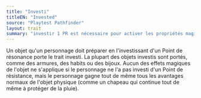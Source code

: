 ```yaml
---
title: "Investi"
titleEN: "Invested"
source: "Playtest Pathfinder"
layout: trait
summary: "investir 1 PR est nécessaire pour activer les propriétés magiques de l'objet"
---
```

Un objet qu'un personnage doit préparer en l'investissant d'un Point de résonance porte le trait investi. La plupart des objets investis sont portés, comme des armures, des habits ou des bijoux. Aucun des effets magiques de l'objet ne s'applique si le personnage ne l'a pas investi d'un Point de résistance, mais le personnage gagne tout de même tous les avantages normaux de l'objet physique (comme un chapeau qui continue tout de même à protéger de la pluie).
